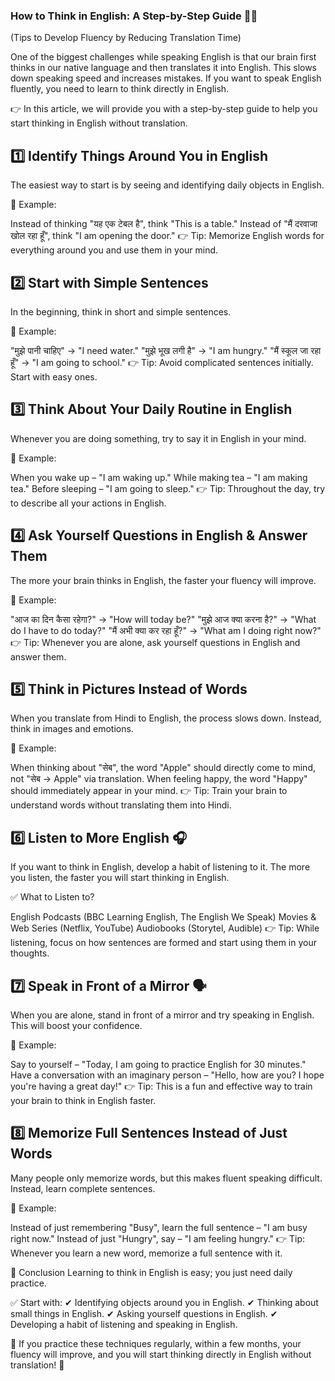 ### How to Think in English: A Step-by-Step Guide 🧠💡
(Tips to Develop Fluency by Reducing Translation Time)

One of the biggest challenges while speaking English is that our brain first thinks in our native language and then translates it into English. This slows down speaking speed and increases mistakes. If you want to speak English fluently, you need to learn to think directly in English.

👉 In this article, we will provide you with a step-by-step guide to help you start thinking in English without translation.

## 1️⃣ Identify Things Around You in English
The easiest way to start is by seeing and identifying daily objects in English.

🔹 Example:

Instead of thinking "यह एक टेबल है", think "This is a table."
Instead of "मैं दरवाजा खोल रहा हूँ", think "I am opening the door."
👉 Tip: Memorize English words for everything around you and use them in your mind.

## 2️⃣ Start with Simple Sentences
In the beginning, think in short and simple sentences.

🔹 Example:

"मुझे पानी चाहिए" → "I need water."
"मुझे भूख लगी है" → "I am hungry."
"मैं स्कूल जा रहा हूँ" → "I am going to school."
👉 Tip: Avoid complicated sentences initially. Start with easy ones.

## 3️⃣ Think About Your Daily Routine in English
Whenever you are doing something, try to say it in English in your mind.

🔹 Example:

When you wake up – "I am waking up."
While making tea – "I am making tea."
Before sleeping – "I am going to sleep."
👉 Tip: Throughout the day, try to describe all your actions in English.

## 4️⃣ Ask Yourself Questions in English & Answer Them
The more your brain thinks in English, the faster your fluency will improve.

🔹 Example:

"आज का दिन कैसा रहेगा?" → "How will today be?"
"मुझे आज क्या करना है?" → "What do I have to do today?"
"मैं अभी क्या कर रहा हूँ?" → "What am I doing right now?"
👉 Tip: Whenever you are alone, ask yourself questions in English and answer them.

## 5️⃣ Think in Pictures Instead of Words
When you translate from Hindi to English, the process slows down. Instead, think in images and emotions.

🔹 Example:

When thinking about "सेब", the word "Apple" should directly come to mind, not "सेब → Apple" via translation.
When feeling happy, the word "Happy" should immediately appear in your mind.
👉 Tip: Train your brain to understand words without translating them into Hindi.

## 6️⃣ Listen to More English 🎧
If you want to think in English, develop a habit of listening to it. The more you listen, the faster you will start thinking in English.

✅ What to Listen to?

English Podcasts (BBC Learning English, The English We Speak)
Movies & Web Series (Netflix, YouTube)
Audiobooks (Storytel, Audible)
👉 Tip: While listening, focus on how sentences are formed and start using them in your thoughts.

## 7️⃣ Speak in Front of a Mirror 🗣️
When you are alone, stand in front of a mirror and try speaking in English. This will boost your confidence.

🔹 Example:

Say to yourself – "Today, I am going to practice English for 30 minutes."
Have a conversation with an imaginary person – "Hello, how are you? I hope you're having a great day!"
👉 Tip: This is a fun and effective way to train your brain to think in English faster.

## 8️⃣ Memorize Full Sentences Instead of Just Words
Many people only memorize words, but this makes fluent speaking difficult. Instead, learn complete sentences.

🔹 Example:

Instead of just remembering "Busy", learn the full sentence – "I am busy right now."
Instead of just "Hungry", say – "I am feeling hungry."
👉 Tip: Whenever you learn a new word, memorize a full sentence with it.

🎯 Conclusion
Learning to think in English is easy; you just need daily practice.

✅ Start with:
✔ Identifying objects around you in English.
✔ Thinking about small things in English.
✔ Asking yourself questions in English.
✔ Developing a habit of listening and speaking in English.

🎯 If you practice these techniques regularly, within a few months, your fluency will improve, and you will start thinking directly in English without translation! 🚀
